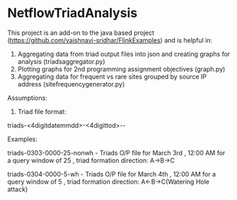 # NetflowTriadAnalysis

This project is an add-on to the java based project (https://github.com/vaishnavi-sridhar/FlinkExamples) and is helpful in:
1. Aggregating data from triad output files into json and creating graphs for analysis (triadsaggregator.py)
2. Plotting graphs for 2nd programming assignment objectives (graph.py)
3. Aggregating data for frequent vs rare sites grouped by source IP address (sitefrequencygenerator.py)


Assumptions:
1. Triad file format: 

triads-<4digitdatemmdd>-<4digittod>-<querywindow>-<wateringhole>
  
  Examples:
  
  triads-0303-0000-25-nonwh - Triads O/P file for March 3rd , 12:00 AM for a query window of 25 , triad formation direction: A->B->C
  
  triads-0304-0000-5-wh - Triads O/P file for March 4th , 12:00 AM for a query window of 5 , triad formation direction: A<-B->C(Watering Hole attack)
